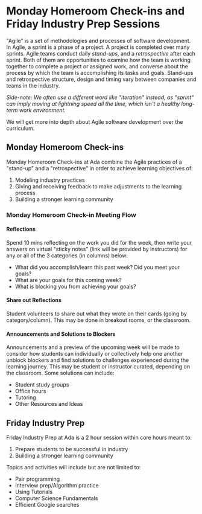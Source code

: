 # Monday Homeroom Check-ins and Friday Industry Prep Sessions

"Agile" is a set of methodologies and processes of software development. In Agile, a sprint is a phase of a project. A project is completed over many sprints. Agile teams conduct daily _stand-ups_, and a _retrospective_ after each sprint. Both of them are opportunities to examine how the team is working together to complete a project or assigned work, and converse about the process by which the team is accomplishing its tasks and goals. Stand-ups and retrospective structure, design and timing vary between companies and teams in the industry.

_Side-note: We often use a different word like "iteration" instead, as "sprint" can imply moving at lightning speed all the time, which isn't a healthy long-term work environment._

We will get more into depth about Agile software development over the curriculum.

## Monday Homeroom Check-ins

Monday Homeroom Check-ins at Ada combine the Agile practices of a "stand-up" and a "retrospective" in order to achieve learning objectives of:

1. Modeling industry practices
2. Giving and receiving feedback to make adjustments to the learning process
3. Building a stronger learning community

### Monday Homeroom Check-in Meeting Flow

#### Reflections 

Spend 10 mins reflecting on the work you did for the week, then write your answers on virtual "sticky notes" (link will be provided by instructors) for any or all of the 3 categories (in columns) below:

 - What did you accomplish/learn this past week? Did you meet your goals?
 - What are your goals for this coming week? 
 - What is blocking you from achieving your goals?

#### Share out Reflections

Student volunteers to share out what they wrote on their cards (going by category/column). This may be done in breakout rooms, or the classroom.

#### Announcements and Solutions to Blockers

Announcements and a preview of the upcoming week will be made to consider how students can individually or collectively help one another unblock blockers and find solutions to challenges experienced during the learning journey. This may be student or instructor curated, depending on the classroom. Some solutions can include:

 - Student study groups
 - Office hours 
 - Tutoring
 - Other Resources and Ideas 

## Friday Industry Prep

Friday Industry Prep at Ada is a 2 hour session within core hours meant to:

1. Prepare students to be successful in industry 
2. Building a stronger learning community

Topics and activities will include but are not limited to:

 - Pair programming
 - Interview prep/Algorithm practice
 - Using Tutorials
 - Computer Science Fundamentals
 - Efficient Google searches
